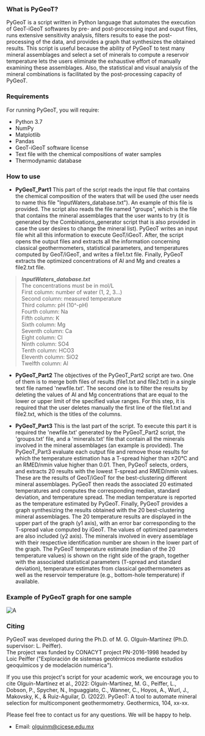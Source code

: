 ### **What is PyGeoT?** ### 
PyGeoT is a script written in Python language that automates the execution of GeoT-iGeoT softwares by pre- and post-processing input and ouput files, runs extensive sensitivity analysis, filters results to ease the post-processing of the data, and provides a graph that synthesizes the obtained results.
This script is useful because the ability of PyGeoT to test many mineral assemblages and select a set of minerals to compute a reservoir temperature lets the users eliminate the exhaustive effort of manually examining these assemblages. Also, the statistical and visual analysis of the mineral combinations is facilitated by the post-processing capacity of PyGeoT. 


### **Requirements** ###
For running PyGeoT, you will require: 
- Python 3.7
- NumPy
- Matplotlib
- Pandas
- GeoT-iGeoT software license
- Text file with the chemical compositions of water samples
- Thermodynamic database

### **How to use** ###
- **PyGeoT_Part1** This part of the script reads the input file that contains the chemical composition of the waters that will be used (the user needs to name this file "InputWaters_database.txt"). An example of this file is provided. The script also reads the file named "groups", which is the file that contains the mineral assemblages that the user wants to try (it is generated by the Combinations_generator script that is also provided in case the user desires to change the mineral list). PyGeoT writes an input file whit all this information to execute GeoT/iGeoT. After, the script opens the output files and extracts all the information concerning classical geothermometers, statistical parameters, and temperatures computed by GeoT/iGeoT, and writes a file1.txt file. Finally, PyGeoT extracts the optimized concentrations of Al and Mg and creates a file2.txt file.
> **_InputWaters_database.txt_**<br>
The concentrations must be in mol/L<br>
First column: number of water (1, 2, 3...)<br>
Second column: measured temperature<br>
Third column: pH (10^-pH)<br>
Fourth column: Na<br>
Fifth column: K<br>
Sixth column: Mg<br>
Seventh column: Ca<br>
Eight column: Cl<br>
Ninth column: SO4<br>
Tenth column: HCO3<br>
Eleventh column: SiO2<br>
Twelfth column: Al<br>


- **PyGeoT_Part2** The objectives of the PyGeoT_Part2 script are two. One of them is to merge both files of results (file1.txt and file2.txt) in a single text file named 'newfile.txt'. The second one is to filter the results by deleting the values of Al and Mg concentrations that are equal to the lower or upper limit of the specified value ranges. For this step, it is required that the user deletes manually the first line of the file1.txt and file2.txt, which is the titles of the columns.


- **PyGeoT_Part3** This is the last part of the script. To execute this part it is required the 'newfile.txt' generated by the PyGeoT_Part2 script, the 'groups.txt' file, and a 'minerals.txt' file that contain all the minerals involved in the mineral assemblages (an example is provided). The PyGeoT_Part3 evaluate each output file and remove those results for which the temperature estimation has a T-spread higher than ±20°C and an RMED/nmin value higher than 0.01. Then, PyGeoT selects, orders, and extracts 20 results with the lowest T-spread and RMED/nmin values. These are the results of GeoT/iGeoT for the best-clustering different mineral assemblages. PyGeoT then reads the associated 20 estimated temperatures and computes the corresponding median, standard deviation, and temperature spread. The median temperature is reported as the temperature estimated by PyGeoT. Finally, PyGeoT provides a graph synthesizing the results obtained with the 20 best-clustering mineral assemblages. 
The 20 temperature results are displayed in the upper part of the graph (y1 axis), with an error bar corresponding to the T-spread value computed by iGeoT. The values of optimized parameters are also included (y2 axis). The minerals involved in every assemblage with their respective identification number are shown in the lower part of the graph. The PyGeoT temperature estimate (median of the 20 temperature values) is shown on the right side of the graph, together with the associated statistical parameters (T-spread and standard deviation), temperature estimates from classical geothermometers as well as the reservoir temperature (e.g., bottom-hole temperature) if available.

### **Example of PyGeoT graph for one sample** ### 
![A](https://user-images.githubusercontent.com/98906501/152246997-d100b213-d766-4f49-b25d-e2a928898f15.png)

### **Citing** ###
PyGeoT was developed during the Ph.D. of M. G. Olguín-Martínez (Ph.D. supervisor: L. Peiffer).<br>
The project was funded by CONACYT project PN-2016-1998 headed by Loic Peiffer ("Exploración de sistemas geotérmicos mediante estudios geoquímicos y de modelación numérica").<br>

If you use this project's script for your academic work, we encourage you to cite Olguín-Martínez et al., 2022: Olguín-Martínez, M. G., Peiffer, L., Dobson, P., Spycher, N., Inguaggiato, C., Wanner, C., Hoyos, A., Wurl, J., Makovsky, K., & Ruiz-Aguilar, D. (2022). PyGeoT: A tool to automate mineral selection for multicomponent geothermometry. Geothermics, 104, xx-xx.<br>

Please feel free to contact us for any questions. We will be happy to help.<br>

- Email: olguinm@cicese.edu.mx


